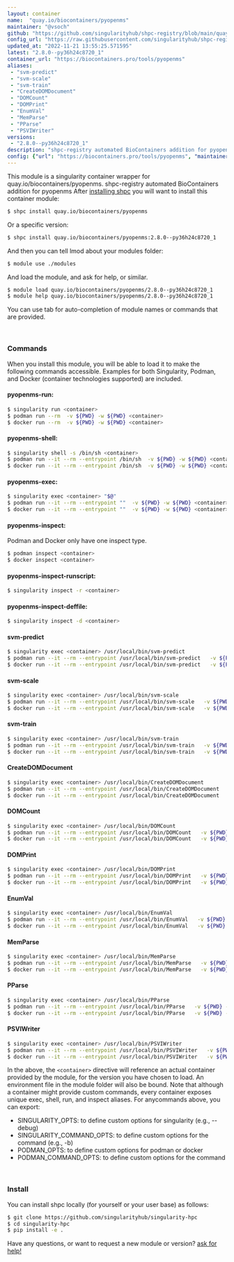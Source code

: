 ```yaml
---
layout: container
name:  "quay.io/biocontainers/pyopenms"
maintainer: "@vsoch"
github: "https://github.com/singularityhub/shpc-registry/blob/main/quay.io/biocontainers/pyopenms/container.yaml"
config_url: "https://raw.githubusercontent.com/singularityhub/shpc-registry/main/quay.io/biocontainers/pyopenms/container.yaml"
updated_at: "2022-11-21 13:55:25.571595"
latest: "2.8.0--py36h24c8720_1"
container_url: "https://biocontainers.pro/tools/pyopenms"
aliases:
 - "svm-predict"
 - "svm-scale"
 - "svm-train"
 - "CreateDOMDocument"
 - "DOMCount"
 - "DOMPrint"
 - "EnumVal"
 - "MemParse"
 - "PParse"
 - "PSVIWriter"
versions:
 - "2.8.0--py36h24c8720_1"
description: "shpc-registry automated BioContainers addition for pyopenms"
config: {"url": "https://biocontainers.pro/tools/pyopenms", "maintainer": "@vsoch", "description": "shpc-registry automated BioContainers addition for pyopenms", "latest": {"2.8.0--py36h24c8720_1": "sha256:dd0c6357466b8d2930ed748e66174ce5a24b7dfead9e241e780f1b348003485c"}, "tags": {"2.8.0--py36h24c8720_1": "sha256:dd0c6357466b8d2930ed748e66174ce5a24b7dfead9e241e780f1b348003485c"}, "docker": "quay.io/biocontainers/pyopenms", "aliases": {"svm-predict": "/usr/local/bin/svm-predict", "svm-scale": "/usr/local/bin/svm-scale", "svm-train": "/usr/local/bin/svm-train", "CreateDOMDocument": "/usr/local/bin/CreateDOMDocument", "DOMCount": "/usr/local/bin/DOMCount", "DOMPrint": "/usr/local/bin/DOMPrint", "EnumVal": "/usr/local/bin/EnumVal", "MemParse": "/usr/local/bin/MemParse", "PParse": "/usr/local/bin/PParse", "PSVIWriter": "/usr/local/bin/PSVIWriter"}}
---
```


This module is a singularity container wrapper for quay.io/biocontainers/pyopenms.
shpc-registry automated BioContainers addition for pyopenms
After [installing shpc](#install) you will want to install this container module:


```bash
$ shpc install quay.io/biocontainers/pyopenms
```

Or a specific version:

```bash
$ shpc install quay.io/biocontainers/pyopenms:2.8.0--py36h24c8720_1
```

And then you can tell lmod about your modules folder:

```bash
$ module use ./modules
```

And load the module, and ask for help, or similar.

```bash
$ module load quay.io/biocontainers/pyopenms/2.8.0--py36h24c8720_1
$ module help quay.io/biocontainers/pyopenms/2.8.0--py36h24c8720_1
```

You can use tab for auto-completion of module names or commands that are provided.

<br>

### Commands

When you install this module, you will be able to load it to make the following commands accessible.
Examples for both Singularity, Podman, and Docker (container technologies supported) are included.

#### pyopenms-run:

```bash
$ singularity run <container>
$ podman run --rm  -v ${PWD} -w ${PWD} <container>
$ docker run --rm  -v ${PWD} -w ${PWD} <container>
```

#### pyopenms-shell:

```bash
$ singularity shell -s /bin/sh <container>
$ podman run --it --rm --entrypoint /bin/sh  -v ${PWD} -w ${PWD} <container>
$ docker run --it --rm --entrypoint /bin/sh  -v ${PWD} -w ${PWD} <container>
```

#### pyopenms-exec:

```bash
$ singularity exec <container> "$@"
$ podman run --it --rm --entrypoint ""  -v ${PWD} -w ${PWD} <container> "$@"
$ docker run --it --rm --entrypoint ""  -v ${PWD} -w ${PWD} <container> "$@"
```

#### pyopenms-inspect:

Podman and Docker only have one inspect type.

```bash
$ podman inspect <container>
$ docker inspect <container>
```

#### pyopenms-inspect-runscript:

```bash
$ singularity inspect -r <container>
```

#### pyopenms-inspect-deffile:

```bash
$ singularity inspect -d <container>
```


#### svm-predict

```bash
$ singularity exec <container> /usr/local/bin/svm-predict
$ podman run --it --rm --entrypoint /usr/local/bin/svm-predict   -v ${PWD} -w ${PWD} <container> -c " $@"
$ docker run --it --rm --entrypoint /usr/local/bin/svm-predict   -v ${PWD} -w ${PWD} <container> -c " $@"
```


#### svm-scale

```bash
$ singularity exec <container> /usr/local/bin/svm-scale
$ podman run --it --rm --entrypoint /usr/local/bin/svm-scale   -v ${PWD} -w ${PWD} <container> -c " $@"
$ docker run --it --rm --entrypoint /usr/local/bin/svm-scale   -v ${PWD} -w ${PWD} <container> -c " $@"
```


#### svm-train

```bash
$ singularity exec <container> /usr/local/bin/svm-train
$ podman run --it --rm --entrypoint /usr/local/bin/svm-train   -v ${PWD} -w ${PWD} <container> -c " $@"
$ docker run --it --rm --entrypoint /usr/local/bin/svm-train   -v ${PWD} -w ${PWD} <container> -c " $@"
```


#### CreateDOMDocument

```bash
$ singularity exec <container> /usr/local/bin/CreateDOMDocument
$ podman run --it --rm --entrypoint /usr/local/bin/CreateDOMDocument   -v ${PWD} -w ${PWD} <container> -c " $@"
$ docker run --it --rm --entrypoint /usr/local/bin/CreateDOMDocument   -v ${PWD} -w ${PWD} <container> -c " $@"
```


#### DOMCount

```bash
$ singularity exec <container> /usr/local/bin/DOMCount
$ podman run --it --rm --entrypoint /usr/local/bin/DOMCount   -v ${PWD} -w ${PWD} <container> -c " $@"
$ docker run --it --rm --entrypoint /usr/local/bin/DOMCount   -v ${PWD} -w ${PWD} <container> -c " $@"
```


#### DOMPrint

```bash
$ singularity exec <container> /usr/local/bin/DOMPrint
$ podman run --it --rm --entrypoint /usr/local/bin/DOMPrint   -v ${PWD} -w ${PWD} <container> -c " $@"
$ docker run --it --rm --entrypoint /usr/local/bin/DOMPrint   -v ${PWD} -w ${PWD} <container> -c " $@"
```


#### EnumVal

```bash
$ singularity exec <container> /usr/local/bin/EnumVal
$ podman run --it --rm --entrypoint /usr/local/bin/EnumVal   -v ${PWD} -w ${PWD} <container> -c " $@"
$ docker run --it --rm --entrypoint /usr/local/bin/EnumVal   -v ${PWD} -w ${PWD} <container> -c " $@"
```


#### MemParse

```bash
$ singularity exec <container> /usr/local/bin/MemParse
$ podman run --it --rm --entrypoint /usr/local/bin/MemParse   -v ${PWD} -w ${PWD} <container> -c " $@"
$ docker run --it --rm --entrypoint /usr/local/bin/MemParse   -v ${PWD} -w ${PWD} <container> -c " $@"
```


#### PParse

```bash
$ singularity exec <container> /usr/local/bin/PParse
$ podman run --it --rm --entrypoint /usr/local/bin/PParse   -v ${PWD} -w ${PWD} <container> -c " $@"
$ docker run --it --rm --entrypoint /usr/local/bin/PParse   -v ${PWD} -w ${PWD} <container> -c " $@"
```


#### PSVIWriter

```bash
$ singularity exec <container> /usr/local/bin/PSVIWriter
$ podman run --it --rm --entrypoint /usr/local/bin/PSVIWriter   -v ${PWD} -w ${PWD} <container> -c " $@"
$ docker run --it --rm --entrypoint /usr/local/bin/PSVIWriter   -v ${PWD} -w ${PWD} <container> -c " $@"
```



In the above, the `<container>` directive will reference an actual container provided
by the module, for the version you have chosen to load. An environment file in the
module folder will also be bound. Note that although a container
might provide custom commands, every container exposes unique exec, shell, run, and
inspect aliases. For anycommands above, you can export:

 - SINGULARITY_OPTS: to define custom options for singularity (e.g., --debug)
 - SINGULARITY_COMMAND_OPTS: to define custom options for the command (e.g., -b)
 - PODMAN_OPTS: to define custom options for podman or docker
 - PODMAN_COMMAND_OPTS: to define custom options for the command

<br>

### Install

You can install shpc locally (for yourself or your user base) as follows:

```bash
$ git clone https://github.com/singularityhub/singularity-hpc
$ cd singularity-hpc
$ pip install -e .
```

Have any questions, or want to request a new module or version? [ask for help!](https://github.com/singularityhub/singularity-hpc/issues)